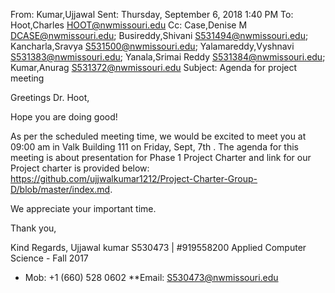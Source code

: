 From: Kumar,Ujjawal 
Sent: Thursday, September 6, 2018 1:40 PM
To: Hoot,Charles <HOOT@nwmissouri.edu>
Cc: Case,Denise M <DCASE@nwmissouri.edu>; Busireddy,Shivani <S531494@nwmissouri.edu>; Kancharla,Sravya <S531500@nwmissouri.edu>; Yalamareddy,Vyshnavi <S531383@nwmissouri.edu>; Yanala,Srimai Reddy <S531384@nwmissouri.edu>; Kumar,Anurag <S531372@nwmissouri.edu>
Subject: Agenda for project meeting

Greetings Dr. Hoot,

Hope you are doing good! 

As per the scheduled meeting time, we would be excited to meet you at 09:00 am in Valk Building 111 on Friday, Sept, 7th . The agenda for this meeting is about presentation for Phase 1 Project Charter and link for our Project charter is provided below:
https://github.com/ujjwalkumar1212/Project-Charter-Group-D/blob/master/index.md. 

We appreciate your important time. 

Thank you,

Kind Regards,
Ujjawal kumar
S530473 | #919558200 
Applied Computer Science - Fall 2017
*  Mob: +1 (660) 528 0602 
**Email: S530473@nwmissouri.edu
 
